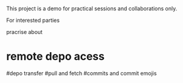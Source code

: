 # 
This project is a demo for practical sessions and collaborations only.

For interested parties

pracrise about
# remote depo acess
#depo transfer
#pull and fetch
#commits and commit emojis
